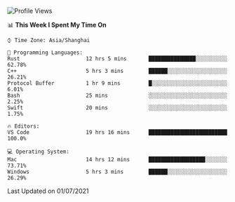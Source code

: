 <!--START_SECTION:waka-->
![Profile Views](http://img.shields.io/badge/Profile%20Views-3-blue)

📊 **This Week I Spent My Time On** 

```text
⌚︎ Time Zone: Asia/Shanghai

💬 Programming Languages: 
Rust                     12 hrs 5 mins       ███████████████░░░░░░░░░░   62.78% 
C++                      5 hrs 3 mins        ██████░░░░░░░░░░░░░░░░░░░   26.21% 
Protocol Buffer          1 hr 9 mins         █░░░░░░░░░░░░░░░░░░░░░░░░   6.01% 
Bash                     25 mins             ░░░░░░░░░░░░░░░░░░░░░░░░░   2.25% 
Swift                    20 mins             ░░░░░░░░░░░░░░░░░░░░░░░░░   1.75%

🔥 Editors: 
VS Code                  19 hrs 16 mins      █████████████████████████   100.0%

💻 Operating System: 
Mac                      14 hrs 12 mins      ██████████████████░░░░░░░   73.71% 
Windows                  5 hrs 3 mins        ██████░░░░░░░░░░░░░░░░░░░   26.29%

```


 Last Updated on 01/07/2021
<!--END_SECTION:waka-->
